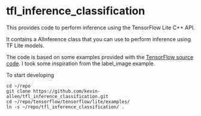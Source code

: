 # tfl_inference_classification

This provides code to perform inference using the TensorFlow Lite C++ API. 

It contains a AIInference class that you can use to perform inference using TF Lite models.

The code is based on some examples provided with the [TensorFlow source code](https://github.com/nxp-imx/tensorflow-imx/tree/lf-6.1.36_2.1.0/tensorflow/lite/examples/label_image). I took some inspiration from the label_image example.

To start developing 

```
cd ~/repo
git clone https://github.com/kevin-allen/tfl_inference_classification.git
cd ~/repo/tensorflow/tensorflow/lite/examples/
ln -s ~/repo/tfl_inference_classification/ .
```
